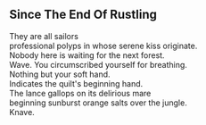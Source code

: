 Since The End Of Rustling
-------------------------
They are all sailors  
professional polyps in whose serene kiss originate.  
Nobody here is waiting for the next forest.  
Wave. You circumscribed yourself for breathing.  
Nothing but your soft hand.  
Indicates the quilt's beginning hand.  
The lance gallops on its delirious mare  
beginning sunburst orange salts over the jungle.  
Knave.  
